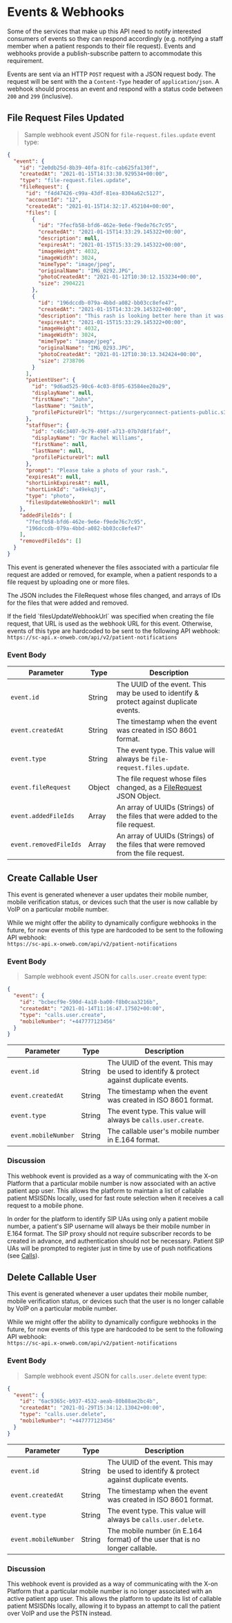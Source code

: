 # Events & Webhooks

Some of the services that make up this API need to notify interested consumers of events so they can respond accordingly (e.g. notifying a staff member when a patient responds to their file request). Events and webhooks provide a publish-subscribe pattern to accommodate this requirement.

Events are sent via an HTTP `POST` request with a JSON request body. The request will be sent with the a `Content-Type` header of `application/json`. A webhook should process an event and respond with a status code between `200` and `299` (inclusive).

## File Request Files Updated

> Sample webhook event JSON for `file-request.files.update` event type:

```json
{
  "event": {
    "id": "2e0db25d-8b39-40fa-81fc-cab625fa130f",
    "createdAt": "2021-01-15T14:33:30.929534+00:00",
    "type": "file-request.files.update",
    "fileRequest": {
      "id": "f4d47426-c99a-43df-81ea-8304a62c5127",
      "accountId": "12",
      "createdAt": "2021-01-15T14:32:17.452104+00:00",
      "files": [
        {
          "id": "7fecfb58-bfd6-462e-9e6e-f9ede76c7c95",
          "createdAt": "2021-01-15T14:33:29.145322+00:00",
          "description": null,
          "expiresAt": "2021-01-15T15:33:29.145322+00:00",
          "imageHeight": 4032,
          "imageWidth": 3024,
          "mimeType": "image/jpeg",
          "originalName": "IMG_0292.JPG",
          "photoCreatedAt": "2021-01-12T10:30:12.153234+00:00",
          "size": 2904221
        },
        {
          "id": "196dccdb-079a-4bbd-a082-bb03cc8efe47",
          "createdAt": "2021-01-15T14:33:29.145322+00:00",
          "description": "This rash is looking better here than it was yesterday.",
          "expiresAt": "2021-01-15T15:33:29.145322+00:00",
          "imageHeight": 4032,
          "imageWidth": 3024,
          "mimeType": "image/jpeg",
          "originalName": "IMG_0293.JPG",
          "photoCreatedAt": "2021-01-12T10:30:13.342424+00:00",
          "size": 2738706
        }
      ],
      "patientUser": {
        "id": "9d6ad525-90c6-4c03-8f05-63584ee20a29",
        "displayName": null,
        "firstName": "John",
        "lastName": "Smith",
        "profilePictureUrl": "https://surgeryconnect-patients-public.s3.eu-west-2.amazonaws.com/8285e660-f6d9-4e0f-ac03-d62f3f1cc2e0"
      },
      "staffUser": {
        "id": "c46c3407-9c79-498f-a713-07b7d8f1fabf",
        "displayName": "Dr Rachel Williams",
        "firstName": null,
        "lastName": null,
        "profilePictureUrl": null
      },
      "prompt": "Please take a photo of your rash.",
      "expiresAt": null,
      "shortLinkExpiresAt": null,
      "shortLinkId": "a49ekq3j",
      "type": "photo",
      "filesUpdateWebhookUrl": null
    },
    "addedFileIds": [
      "7fecfb58-bfd6-462e-9e6e-f9ede76c7c95",
      "196dccdb-079a-4bbd-a082-bb03cc8efe47"
    ],
    "removedFileIds": []
  }
}
```

This event is generated whenever the files associated with a particular file request are added or removed, for example, when a patient responds to a file request by uploading one or more files.

The JSON includes the FileRequest whose files changed, and arrays of IDs for the files that were added and removed.

<aside class="notice">
If the field `filesUpdateWebhookUrl` was specified when creating the file request, that URL is used as the webhook URL for this event. Otherwise, events of this type are hardcoded to be sent to the following API webhook:<br>
<code>https://sc-api.x-onweb.com/api/v2/patient-notifications</code>
</aside>

### Event Body

Parameter | Type | Description
--------- | ---- | -----------
`event.id` | String | The UUID of the event. This may be used to identify & protect against duplicate events.
`event.createdAt` | String | The timestamp when the event was created in ISO 8601 format.
`event.type` | String | The event type. This value will always be `file-request.files.update`.
`event.fileRequest` | Object | The file request whose files changed, as a [FileRequest](#filerequest) JSON Object.
`event.addedFileIds` | Array | An array of UUIDs (Strings) of the files that were added to the file request.
`event.removedFileIds` | Array | An array of UUIDs (Strings) of the files that were removed from the file request.


## Create Callable User

This event is generated whenever a user updates their mobile number, mobile verification status, or devices such that the user is now callable by VoIP on a particular mobile number.

<aside class="notice">
While we might offer the ability to dynamically configure webhooks in the future, for now events of this type are hardcoded to be sent to the following API webhook:<br>
<code>https://sc-api.x-onweb.com/api/v2/patient-notifications</code>
</aside>

### Event Body

> Sample webhook event JSON for `calls.user.create` event type:

```json
{
  "event": {
    "id": "bcbecf9e-590d-4a18-ba00-f8b0caa3216b",
    "createdAt": "2021-01-14T11:16:47.17502+00:00",
    "type": "calls.user.create",
    "mobileNumber": "+447777123456"
  }
}
```

Parameter | Type | Description
--------- | ---- | -----------
`event.id` | String | The UUID of the event. This may be used to identify & protect against duplicate events.
`event.createdAt` | String | The timestamp when the event was created in ISO 8601 format.
`event.type` | String | The event type. This value will always be `calls.user.create`.
`event.mobileNumber` | String | The callable user's mobile number in E.164 format.

### Discussion

This webhook event is provided as a way of communicating with the X-on Platform that a particular mobile number is now associated with an active patient app user. This allows the platform to maintain a list of callable patient MSISDNs locally, used for fast route selection when it receives a call request to a mobile phone.

In order for the platform to identify SIP UAs using only a patient mobile number, a patient's SIP username will always be their mobile number in E.164 format. The SIP proxy should not require subscriber records to be created in advance, and authentication should not be necessary. Patient SIP UAs will be prompted to register just in time by use of push notifications (see [Calls](#calls)).


## Delete Callable User

This event is generated whenever a user updates their mobile number, mobile verification status, or devices such that the user is no longer callable by VoIP on a particular mobile number.

<aside class="notice">
While we might offer the ability to dynamically configure webhooks in the future, for now events of this type are hardcoded to be sent to the following API webhook:<br>
<code>https://sc-api.x-onweb.com/api/v2/patient-notifications</code>
</aside>

### Event Body

> Sample webhook event JSON for `calls.user.delete` event type:

```json
{
  "event": {
    "id": "6ac9365c-b937-4532-aeab-80b88ae2bc4b",
    "createdAt": "2021-01-29T15:34:12.13042+00:00",
    "type": "calls.user.delete",
    "mobileNumber": "+447777123456"
  }
}
```

Parameter | Type | Description
--------- | ---- | -----------
`event.id` | String | The UUID of the event. This may be used to identify & protect against duplicate events.
`event.createdAt` | String | The timestamp when the event was created in ISO 8601 format.
`event.type` | String | The event type. This value will always be `calls.user.delete`.
`event.mobileNumber` | String | The mobile number (in E.164 format) of the user that is no longer callable.

### Discussion

This webhook event is provided as a way of communicating with the X-on Platform that a particular mobile number is no longer associated with an active patient app user. This allows the platform to update its list of callable patient MSISDNs locally, allowing it to bypass an attempt to call the patient over VoIP and use the PSTN instead.
